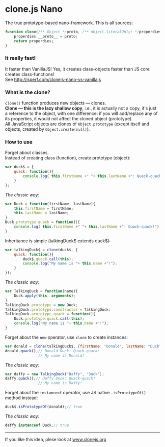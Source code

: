 clone.js Nano
=====

The true prototype-based nano-framework.
This is all sources:
```php
function clone(/** Object */proto, /** object.literalOnly! */properdies){
    properdies.__proto__ = proto;
    return properdies;
}
```
### It really fast!

It faster than VanillaJS! Yes, it creates class-objects faster than JS core creates class-functions!  
See http://jsperf.com/clonejs-nano-vs-vanillajs

### What is the clone?

`clone()` function produces new objects — clones.  
**Clone — this is the lazy shallow copy**, i.e., it is actually not a copy, it's just a reference to the object,
with one difference: if you will add/replace any of its properties, it would not affect the cloned object (prototype).  
All JavaScript objects are clones of `Object.prototype` (except itself and objects, created by `Object.create(null)`).

### How to use

Forget about classes.    
Instead of creating class (function), create prototype (object):
```javascript
var duck$ = {
    quack: function(){
        console.log( this.firstName +" "+ this.lastName +": Quack-quack!");
    }
};
```
*The classic way:*
```javascript
var Duck = function(firstName, lastName){
    this.firstName = firstName;
    this.lastName = lastName;
}
Duck.prototype.quack = function(){
    console.log( this.firstName +" "+ this.lastName +": Quack-quack!");
}
```
Inheritance is simple (talkingDuck$ extends duck$):
```javascript
var talkingDuck$ = clone(duck$, {
    quack: function(){
        duck$.quack.call(this);
        console.log("My name is "+ this.name +"!");
    }
});
```
*The classic way:*
```javascript
var TalkingDuck = function(name){
    Duck.apply(this, arguments);
}
TalkingDuck.prototype = new Duck;
TalkingDuck.prototype.constructor = TalkingDuck;
TalkingDuck.prototype.quack = function(){
    Duck.prototype.quack.call(this);
    console.log("My name is "+ this.name +"!");
}
```
Forget about the `new` operator, use `clone` to create instances:
```javascript
var donald = clone(talkingDuck$, {firstName: "Donald", lastName: "Duck"});
donald.quack();// Donald Duck: Quack-quack! 
               // My name is Donald!
```
*The classic way:*
```javascript
var daffy = new TalkingDuck("Daffy", "Duck");
daffy.quack();// Daffy Duck: Quack-quack! 
               // My name is Daffy!
```
Forget about the `instanceof` operator, use JS native `.isPrototypeOf()` method instead:
```javascript
duck$.isPrototypeOf(donald);// true
```
*The classic way:*
```javascript
daffy instanceof Duck;// true
```
----
If you like this idea, plese look at www.clonejs.org
